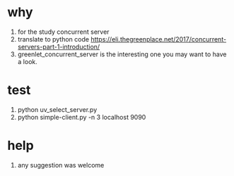
# why
1. for the study concurrent server
2. translate to python code  https://eli.thegreenplace.net/2017/concurrent-servers-part-1-introduction/
3. greenlet_concurrent_server is the interesting one you may want to have a look.


# test
1. python uv_select_server.py
2. python simple-client.py  -n 3 localhost 9090

# help
1. any suggestion was welcome